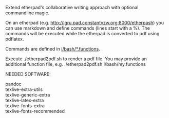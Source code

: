 
Extend etherpad's collaborative writing approach with optional commandline magic.

On an etherpad (e.g. http://lgru.pad.constantvzw.org:8000/etherpash) 
you can use markdown and define commands (lines start with a %). 
The commands will be executed while the etherpad is converted to pdf 
using pdflatex.

Commands are defined in [i/bash/*.functions](). 

 
Execute ./etherpad2pdf.sh to render a pdf file.
You may provide an additional function file, e.g.
./etherpad2pdf.sh i/bash/my.functions


NEEDED SOFTWARE:

pandoc    
texlive-extra-utils     
texlive-generic-extra    
texlive-latex-extra    
texlive-fonts-extra    
texlive-fonts-recommended    
